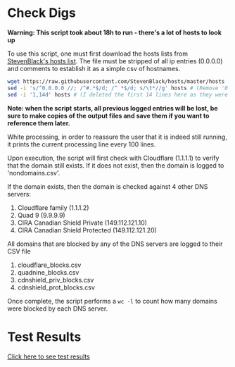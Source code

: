 # Check Digs

**Warning: This script took about 18h to run - there's a lot of hosts to look up**

To use this script, one must first download the hosts lists from [StevenBlack's hosts list](https://raw.githubusercontent.com/StevenBlack/hosts/master/hosts).
The file must be stripped of all ip entries (0.0.0.0) and comments to establish it as a simple csv of hostnames.

```bash
wget https://raw.githubusercontent.com/StevenBlack/hosts/master/hosts
sed -i 's/^0.0.0.0 //; /^#.*$/d; /^ *$/d; s/\t*//g' hosts # (Remove '0' IPs; comments, empty space lines, and tabs)
sed -i '1,14d' hosts # (I deleted the first 14 lines here as they were all 'localhost' entries).
```

**Note: when the script starts, all previous logged entries will be lost, be sure to make copies of the output files and save them if you want to reference them later.**

White processing, in order to reassure the user that it is indeed still running, it prints the current processing line every 100 lines.

Upon execution, the script will first check with Cloudflare (1.1.1.1) to verify that the domain still exists. If it does not exist, then the domain is logged to 'nondomains.csv'.

If the domain exists, then the domain is checked against 4 other DNS servers:
1. Cloudflare family (1.1.1.2)
2. Quad 9 (9.9.9.9)
3. CIRA Canadian Shield Private (149.112.121.10)
4. CIRA Canadian Shield Protected (149.112.121.20)

All domains that are blocked by any of the DNS servers are logged to their CSV file
1. cloudflare_blocks.csv
2. quadnine_blocks.csv
3. cdnshield_priv_blocks.csv
4. cdnshield_prot_blocks.csv

Once complete, the script performs a `wc -l` to count how many domains were blocked by each DNS server.

# Test Results

[Click here to see test results](tests.md)
